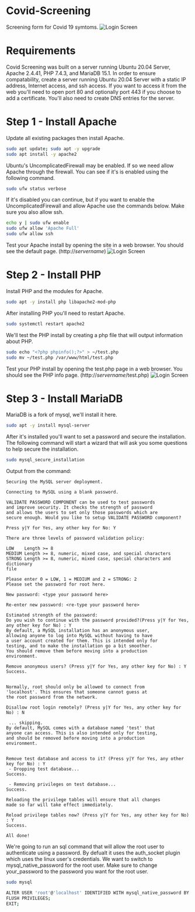 # Covid-Screening
Screening form for Covid 19 symtoms.
![Login Screen](https://covid.lkgeorge.org/images/loginscreen.png)

# Requirements
Covid Screening was built on a server running Ubuntu 20.04 Server, Apache 2.4.41, PHP 7.4.3, and MariaDB 15.1.  In order to ensure compatability, create a server running Ubuntu 20.04 Server with a static IP address, Internet access, and ssh access.  If you want to access it from the web you'll need to open port 80 and optionally port 443 if you choose to add a certificate.  You'll also need to create DNS entries for the server.

# Step 1 - Install Apache

Update all existing packages then install Apache.
```bash
sudo apt update; sudo apt -y upgrade
sudo apt install -y apache2
```

Ubuntu's UncomplicatedFirewall may be enabled.  If so we need allow Apache through the firewall.  You can see if it's is enabled using the following command.

```bash
sudo ufw status verbose
```

If it's disabled you can continue, but if you want to enable the UncomplicatedFirewall and allow Apache use the commands below.  Make sure you also allow ssh.

```bash
echo y | sudo ufw enable
sudo ufw allow 'Apache Full'
sudo ufw allow ssh
```

Test your Apache install by opening the site in a web browser.  You should see the default page. (http://*servername*)
![Login Screen](https://covid.lkgeorge.org/images/apacheinstalled.png)

# Step 2 - Install PHP
Install PHP and the modules for Apache.
```bash
sudo apt -y install php libapache2-mod-php
````
After installing PHP you'll need to restart Apache.
```bash
sudo systemctl restart apache2
```
We'll test the PHP install by creating a php file that will output information about PHP.
```bash
sudo echo "<?php phpinfo();?>" > ~/test.php
sudo mv ~/test.php /var/www/html/test.php
```
Test your PHP install by opening the test.php page in a web browser.  You should see the PHP info page. (http://*servername*/test.php)
![Login Screen](https://covid.lkgeorge.org/images/phpinstalled.png)

# Step 3 - Install MariaDB
MariaDB is a fork of mysql, we'll install it here.
```bash
sudo apt -y install mysql-server
```
After it's installed you'll want to set a password and secure the installation.  The following command will start a wizard that will ask you some questions to help secure the installation.
```bash
sudo mysql_secure_installation
```

Output from the command:
```terminal
Securing the MySQL server deployment.

Connecting to MySQL using a blank password.

VALIDATE PASSWORD COMPONENT can be used to test passwords
and improve security. It checks the strength of password
and allows the users to set only those passwords which are
secure enough. Would you like to setup VALIDATE PASSWORD component?

Press y|Y for Yes, any other key for No: Y

There are three levels of password validation policy:

LOW    Length >= 8
MEDIUM Length >= 8, numeric, mixed case, and special characters
STRONG Length >= 8, numeric, mixed case, special characters and dictionary 
file

Please enter 0 = LOW, 1 = MEDIUM and 2 = STRONG: 2
Please set the password for root here.

New password: <type your password here>

Re-enter new password: <re-type your password here>

Estimated strength of the password:  
Do you wish to continue with the password provided?(Press y|Y for Yes, any other key for No) : Y
By default, a MySQL installation has an anonymous user,
allowing anyone to log into MySQL without having to have
a user account created for them. This is intended only for
testing, and to make the installation go a bit smoother.
You should remove them before moving into a production
environment.

Remove anonymous users? (Press y|Y for Yes, any other key for No) : Y
Success.


Normally, root should only be allowed to connect from
'localhost'. This ensures that someone cannot guess at
the root password from the network.

Disallow root login remotely? (Press y|Y for Yes, any other key for No) : N

 ... skipping.
By default, MySQL comes with a database named 'test' that
anyone can access. This is also intended only for testing,
and should be removed before moving into a production
environment.


Remove test database and access to it? (Press y|Y for Yes, any other key for No) : Y
 - Dropping test database...
Success.

 - Removing privileges on test database...
Success.

Reloading the privilege tables will ensure that all changes
made so far will take effect immediately.

Reload privilege tables now? (Press y|Y for Yes, any other key for No) : Y 
Success.

All done!
```

We're going to run an sql command that will allow the root user to authenticate using a password.  By defualt it uses the auth_socket plugin which uses the linux user's credentials.  We want to switch to mysql_native_password for the root user.  Make sure to change your_password to the password you want for the root user.

```bash
sudo mysql

ALTER USER 'root'@'localhost' IDENTIFIED WITH mysql_native_password BY 'your_password';
FLUSH PRIVILEGES;
EXIT;
```